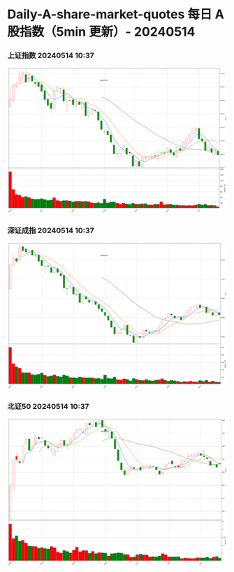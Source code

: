 
# Daily-A-share-market-quotes 每日 A 股指数（5min 更新）- 20240514

### 上证指数 20240514 10:37
![](./fig/2024/5/20240514-sh000001.png)

### 深证成指 20240514 10:37
![](./fig/2024/5/20240514-sz399001.png)

### 北证50 20240514 10:37
![](./fig/2024/5/20240514-bj899050.png)
